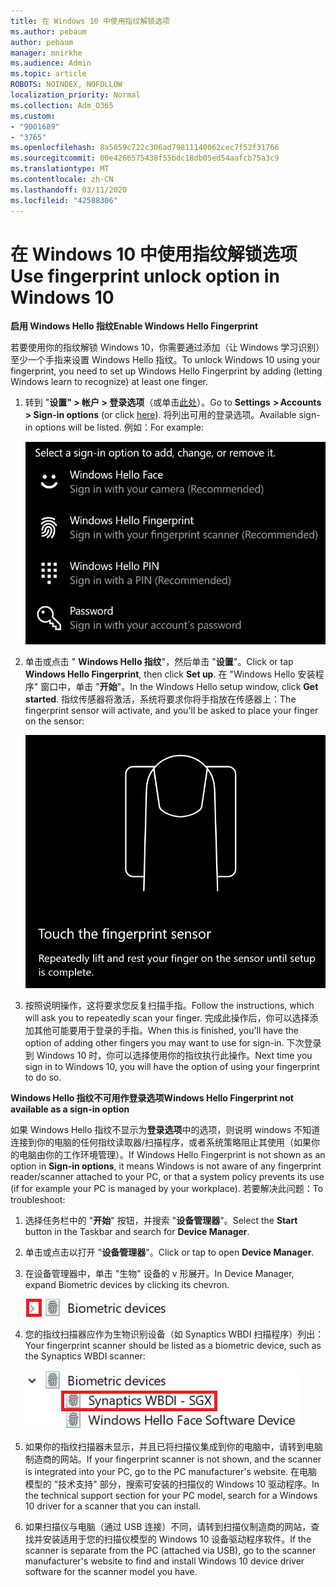 ```yaml
---
title: 在 Windows 10 中使用指纹解锁选项
ms.author: pebaum
author: pebaum
manager: mnirkhe
ms.audience: Admin
ms.topic: article
ROBOTS: NOINDEX, NOFOLLOW
localization_priority: Normal
ms.collection: Adm_O365
ms.custom:
- "9001689"
- "3765"
ms.openlocfilehash: 8a5059c722c306ad79811140062cec7f52f31766
ms.sourcegitcommit: 00e4266575438f55bdc18db05ed54aafcb75a3c9
ms.translationtype: MT
ms.contentlocale: zh-CN
ms.lasthandoff: 03/11/2020
ms.locfileid: "42588306"
---
```

# <a name="use-fingerprint-unlock-option-in-windows-10"></a><span data-ttu-id="138a2-102">在 Windows 10 中使用指纹解锁选项</span><span class="sxs-lookup"><span data-stu-id="138a2-102">Use fingerprint unlock option in Windows 10</span></span>

<span data-ttu-id="138a2-103">**启用 Windows Hello 指纹**</span><span class="sxs-lookup"><span data-stu-id="138a2-103">**Enable Windows Hello Fingerprint**</span></span>

<span data-ttu-id="138a2-104">若要使用你的指纹解锁 Windows 10，你需要通过添加（让 Windows 学习识别）至少一个手指来设置 Windows Hello 指纹。</span><span class="sxs-lookup"><span data-stu-id="138a2-104">To unlock Windows 10 using your fingerprint, you need to set up Windows Hello Fingerprint by adding (letting Windows learn to recognize) at least one finger.</span></span> 

1. <span data-ttu-id="138a2-105">转到 "**设置" > 帐户 > 登录选项**（或单击[此处](ms-settings:signinoptions?activationSource=GetHelp)）。</span><span class="sxs-lookup"><span data-stu-id="138a2-105">Go to **Settings  > Accounts > Sign-in options** (or click [here](ms-settings:signinoptions?activationSource=GetHelp)).</span></span> <span data-ttu-id="138a2-106">将列出可用的登录选项。</span><span class="sxs-lookup"><span data-stu-id="138a2-106">Available sign-in options will be listed.</span></span> <span data-ttu-id="138a2-107">例如：</span><span class="sxs-lookup"><span data-stu-id="138a2-107">For example:</span></span>

    ![登录选项。](media/sign-in-options.png)

2. <span data-ttu-id="138a2-109">单击或点击 " **Windows Hello 指纹**"，然后单击 "**设置**"。</span><span class="sxs-lookup"><span data-stu-id="138a2-109">Click or tap **Windows Hello Fingerprint**, then click **Set up**.</span></span> <span data-ttu-id="138a2-110">在 "Windows Hello 安装程序" 窗口中，单击 "**开始**"。</span><span class="sxs-lookup"><span data-stu-id="138a2-110">In the Windows Hello setup window, click **Get started**.</span></span> <span data-ttu-id="138a2-111">指纹传感器将激活，系统将要求你将手指放在传感器上：</span><span class="sxs-lookup"><span data-stu-id="138a2-111">The fingerprint sensor will activate, and you'll be asked to place your finger on the sensor:</span></span>

   ![指纹传感器。](media/fingerprint-sensor.png)

3. <span data-ttu-id="138a2-113">按照说明操作，这将要求您反复扫描手指。</span><span class="sxs-lookup"><span data-stu-id="138a2-113">Follow the instructions, which will ask you to repeatedly scan your finger.</span></span> <span data-ttu-id="138a2-114">完成此操作后，你可以选择添加其他可能要用于登录的手指。</span><span class="sxs-lookup"><span data-stu-id="138a2-114">When this is finished, you'll have the option of adding other fingers you may want to use for sign-in.</span></span> <span data-ttu-id="138a2-115">下次登录到 Windows 10 时，你可以选择使用你的指纹执行此操作。</span><span class="sxs-lookup"><span data-stu-id="138a2-115">Next time you sign in to Windows 10, you will have the option of using your fingerprint to do so.</span></span>

<span data-ttu-id="138a2-116">**Windows Hello 指纹不可用作登录选项**</span><span class="sxs-lookup"><span data-stu-id="138a2-116">**Windows Hello Fingerprint not available as a sign-in option**</span></span>

<span data-ttu-id="138a2-117">如果 Windows Hello 指纹不显示为**登录选项**中的选项，则说明 windows 不知道连接到你的电脑的任何指纹读取器/扫描程序，或者系统策略阻止其使用（如果你的电脑由你的工作环境管理）。</span><span class="sxs-lookup"><span data-stu-id="138a2-117">If Windows Hello Fingerprint is not shown as an option in **Sign-in options**, it means Windows is not aware of any fingerprint reader/scanner attached to your PC, or that a system policy prevents its use (if for example your PC is managed by your workplace).</span></span> <span data-ttu-id="138a2-118">若要解决此问题：</span><span class="sxs-lookup"><span data-stu-id="138a2-118">To troubleshoot:</span></span> 

1. <span data-ttu-id="138a2-119">选择任务栏中的 "**开始**" 按钮，并搜索 "**设备管理器**"。</span><span class="sxs-lookup"><span data-stu-id="138a2-119">Select the **Start** button in the Taskbar and search for **Device Manager**.</span></span>

2. <span data-ttu-id="138a2-120">单击或点击以打开 "**设备管理器**"。</span><span class="sxs-lookup"><span data-stu-id="138a2-120">Click or tap to open **Device Manager**.</span></span>

3. <span data-ttu-id="138a2-121">在设备管理器中，单击 "生物" 设备的 v 形展开。</span><span class="sxs-lookup"><span data-stu-id="138a2-121">In Device Manager, expand Biometric devices by clicking its chevron.</span></span>

   ![生物识别设备。](media/biometric-devices.png)

4. <span data-ttu-id="138a2-123">您的指纹扫描器应作为生物识别设备（如 Synaptics WBDI 扫描程序）列出：</span><span class="sxs-lookup"><span data-stu-id="138a2-123">Your fingerprint scanner should be listed as a biometric device, such as the Synaptics WBDI scanner:</span></span>

   ![生物识别设备。](media/biometric-devices-expanded.png)

5. <span data-ttu-id="138a2-125">如果你的指纹扫描器未显示，并且已将扫描仪集成到你的电脑中，请转到电脑制造商的网站。</span><span class="sxs-lookup"><span data-stu-id="138a2-125">If your fingerprint scanner is not shown, and the scanner is integrated into your PC, go to the PC manufacturer's website.</span></span> <span data-ttu-id="138a2-126">在电脑模型的 "技术支持" 部分，搜索可安装的扫描仪的 Windows 10 驱动程序。</span><span class="sxs-lookup"><span data-stu-id="138a2-126">In the technical support section for your PC model, search for a Windows 10 driver for a scanner that you can install.</span></span>

6. <span data-ttu-id="138a2-127">如果扫描仪与电脑（通过 USB 连接）不同，请转到扫描仪制造商的网站，查找并安装适用于您的扫描仪模型的 Windows 10 设备驱动程序软件。</span><span class="sxs-lookup"><span data-stu-id="138a2-127">If the scanner is separate from the PC (attached via USB), go to the scanner manufacturer's website to find and install Windows 10 device driver software for the scanner model you have.</span></span>
